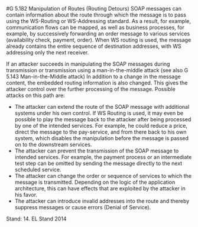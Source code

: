 #G 5.182 Manipulation of Routes (Routing Detours)
SOAP messages can contain information about the route through which the message is to pass using the WS-Routing or WS-Addressing standard. As a result, for example, communication flows can be mapped, as well as business processes, for example, by successively forwarding an order message to various services (availability check, payment, order). When WS routing is used, the message already contains the entire sequence of destination addresses, with WS addressing only the next receiver.

If an attacker succeeds in manipulating the SOAP messages during transmission or transmission using a man-in-the-middle attack (see also G 5.143 Man-in-the-Middle attack) In addition to a change in the message content, the embedded routing information is also changed. This gives the attacker control over the further processing of the message. Possible attacks on this path are:

* The attacker can extend the route of the SOAP message with additional systems under his own control. If WS Routing is used, it may even be possible to play the message back to the attacker after being processed by one of the intended services. For example, he could reduce a price, direct the message to the pay-service, and from there back to his own system, which disables the manipulation before the message is passed on to the downstream services.
* The attacker can prevent the transmission of the SOAP message to intended services. For example, the payment process or an intermediate test step can be omitted by sending the message directly to the next scheduled service.
* The attacker can change the order or sequence of services to which the message is transmitted. Depending on the logic of the application architecture, this can have effects that are exploited by the attacker in his favor.
* The attacker can introduce invalid addresses into the route and thereby suppress messages or cause errors (Denial of Service).


Stand: 14. EL Stand 2014



